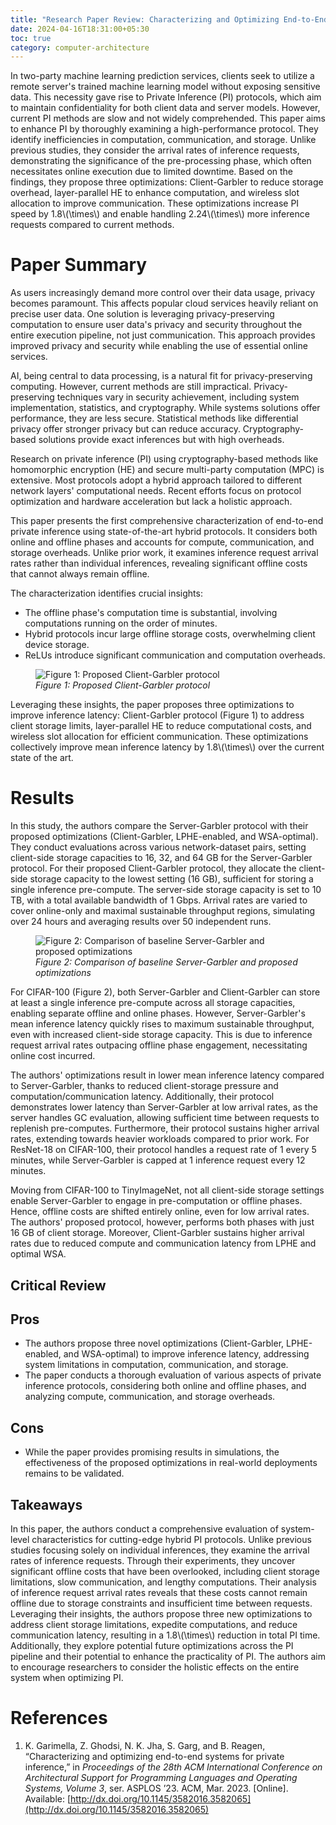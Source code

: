 ```yaml
---
title: "Research Paper Review: Characterizing and Optimizing End-to-End Systems for Private Inference"
date: 2024-04-16T18:31:00+05:30
toc: true
category: computer-architecture
---
```


In two-party machine learning prediction services, clients seek to utilize a remote server's trained machine learning model without exposing sensitive data. This necessity gave rise to Private Inference (PI) protocols, which aim to maintain confidentiality for both client data and server models. However, current PI methods are slow and not widely comprehended. This paper aims to enhance PI by thoroughly examining a high-performance protocol. They identify inefficiencies in computation, communication, and storage. Unlike previous studies, they consider the arrival rates of inference requests, demonstrating the significance of the pre-processing phase, which often necessitates online execution due to limited downtime. Based on the findings, they propose three optimizations: Client-Garbler to reduce storage overhead, layer-parallel HE to enhance computation, and wireless slot allocation to improve communication. These optimizations increase PI speed by 1.8\\(\times\\) and enable handling 2.24\\(\times\\) more inference requests compared to current methods.

# Paper Summary
As users increasingly demand more control over their data usage, privacy becomes paramount. This affects popular cloud services heavily reliant on precise user data. One solution is leveraging privacy-preserving computation to ensure user data's privacy and security throughout the entire execution pipeline, not just communication. This approach provides improved privacy and security while enabling the use of essential online services.

AI, being central to data processing, is a natural fit for privacy-preserving computing. However, current methods are still impractical. Privacy-preserving techniques vary in security achievement, including system implementation, statistics, and cryptography. While systems solutions offer performance, they are less secure. Statistical methods like differential privacy offer stronger privacy but can reduce accuracy. Cryptography-based solutions provide exact inferences but with high overheads.

Research on private inference (PI) using cryptography-based methods like homomorphic encryption (HE) and secure multi-party computation (MPC) is extensive. Most protocols adopt a hybrid approach tailored to different network layers' computational needs. Recent efforts focus on protocol optimization and hardware acceleration but lack a holistic approach.

This paper presents the first comprehensive characterization of end-to-end private inference using state-of-the-art hybrid protocols. It considers both online and offline phases and accounts for compute, communication, and storage overheads. Unlike prior work, it examines inference request arrival rates rather than individual inferences, revealing significant offline costs that cannot always remain offline.

The characterization identifies crucial insights:
- The offline phase's computation time is substantial, involving computations running on the order of minutes.
- Hybrid protocols incur large offline storage costs, overwhelming client device storage.
- ReLUs introduce significant communication and computation overheads.

<figure>
<img src="{{ site.url }}{{ site.baseurl }}/assets/images/blog-images/cryptonite/cg_protocol.png" 
alt="Figure 1: Proposed Client-Garbler protocol">
<figcaption><em>Figure 1: Proposed Client-Garbler protocol</em></figcaption>
</figure>

Leveraging these insights, the paper proposes three optimizations to improve inference latency: Client-Garbler protocol (Figure 1) to address client storage limits, layer-parallel HE to reduce computational costs, and wireless slot allocation for efficient communication. These optimizations collectively improve mean inference latency by 1.8\\(\times\\) over the current state of the art.

# Results
In this study, the authors compare the Server-Garbler protocol with their proposed optimizations (Client-Garbler, LPHE-enabled, and WSA-optimal). They conduct evaluations across various network-dataset pairs, setting client-side storage capacities to 16, 32, and 64 GB for the Server-Garbler protocol. For their proposed Client-Garbler protocol, they allocate the client-side storage capacity to the lowest setting (16 GB), sufficient for storing a single inference pre-compute. The server-side storage capacity is set to 10 TB, with a total available bandwidth of 1 Gbps. Arrival rates are varied to cover online-only and maximal sustainable throughput regions, simulating over 24 hours and averaging results over 50 independent runs.

<figure>
<img src="{{ site.url }}{{ site.baseurl }}/assets/images/blog-images/cryptonite/result_comparison.png" 
alt="Figure 2: Comparison of baseline Server-Garbler and proposed optimizations">
<figcaption><em>Figure 2: Comparison of baseline Server-Garbler and proposed optimizations</em></figcaption>
</figure>

For CIFAR-100 (Figure 2), both Server-Garbler and Client-Garbler can store at least a single inference pre-compute across all storage capacities, enabling separate offline and online phases. However, Server-Garbler's mean inference latency quickly rises to maximum sustainable throughput, even with increased client-side storage capacity. This is due to inference request arrival rates outpacing offline phase engagement, necessitating online cost incurred.

The authors' optimizations result in lower mean inference latency compared to Server-Garbler, thanks to reduced client-storage pressure and computation/communication latency. Additionally, their protocol demonstrates lower latency than Server-Garbler at low arrival rates, as the server handles GC evaluation, allowing sufficient time between requests to replenish pre-computes. Furthermore, their protocol sustains higher arrival rates, extending towards heavier workloads compared to prior work. For ResNet-18 on CIFAR-100, their protocol handles a request rate of 1 every 5 minutes, while Server-Garbler is capped at 1 inference request every 12 minutes.

Moving from CIFAR-100 to TinyImageNet, not all client-side storage settings enable Server-Garbler to engage in pre-computation or offline phases. Hence, offline costs are shifted entirely online, even for low arrival rates. The authors' proposed protocol, however, performs both phases with just 16 GB of client storage. Moreover, Client-Garbler sustains higher arrival rates due to reduced compute and communication latency from LPHE and optimal WSA.

## Critical Review
## Pros
- The authors propose three novel optimizations (Client-Garbler, LPHE-enabled, and WSA-optimal) to improve inference latency, addressing system limitations in computation, communication, and storage.
- The paper conducts a thorough evaluation of various aspects of private inference protocols, considering both online and offline phases, and analyzing compute, communication, and storage overheads.

## Cons
- While the paper provides promising results in simulations, the effectiveness of the proposed optimizations in real-world deployments remains to be validated.

## Takeaways
In this paper, the authors conduct a comprehensive evaluation of system-level characteristics for cutting-edge hybrid PI protocols. Unlike previous studies focusing solely on individual inferences, they examine the arrival rates of inference requests. Through their experiments, they uncover significant offline costs that have been overlooked, including client storage limitations, slow communication, and lengthy computations. Their analysis of inference request arrival rates reveals that these costs cannot remain offline due to storage constraints and insufficient time between requests. Leveraging their insights, the authors propose three new optimizations to address client storage limitations, expedite computations, and reduce communication latency, resulting in a 1.8\\(\times\\) reduction in total PI time. Additionally, they explore potential future optimizations across the PI pipeline and their potential to enhance the practicality of PI. The authors aim to encourage researchers to consider the holistic effects on the entire system when optimizing PI.

# References
1. K. Garimella, Z. Ghodsi, N. K. Jha, S. Garg, and B. Reagen, “Characterizing and optimizing end-to-end systems for private inference,” in *Proceedings of the 28th ACM International Conference on Architectural Support for Programming Languages and Operating Systems, Volume 3*, ser. ASPLOS ’23. ACM, Mar. 2023. [Online]. Available: [http://dx.doi.org/10.1145/3582016.3582065](http://dx.doi.org/10.1145/3582016.3582065)